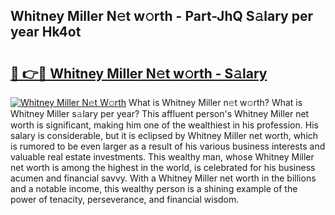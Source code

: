 ## Whitney Miller N𝚎t w𝚘rth - Part-JhQ S𝚊lary per year Hk4ot

# <h2><a href="http://gc0flt6.nevu.top/?p=Whitney+Miller">🔗 👉🔴 Whitney Miller N𝚎t w𝚘rth - S𝚊lary</a></h2>

[![Whitney Miller N𝚎t W𝚘rth](https://i.imgur.com/Oavwk0R.jpeg)](http://gc0flt6.nevu.top/?p=Whitney+Miller)
What is Whitney Miller n𝚎t w𝚘rth? What is Whitney Miller s𝚊lary per year?
This affluent person's Whitney Miller net worth is significant, making him one of the wealthiest in his profession. His salary is considerable, but it is eclipsed by Whitney Miller net worth, which is rumored to be even larger as a result of his various business interests and valuable real estate investments. This wealthy man, whose Whitney Miller net worth is among the highest in the world, is celebrated for his business acumen and financial savvy. With a Whitney Miller net worth in the billions and a notable income, this wealthy person is a shining example of the power of tenacity, perseverance, and financial wisdom.
